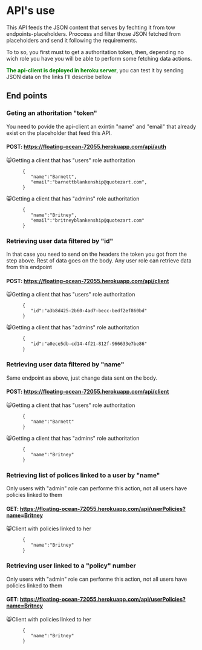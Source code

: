 # API's use

This API feeds the JSON content that serves by fechting it from tow endpoints-placeholders. Proccess and filter those JSON fetched from placeholders and send it following the requirements.

To to so, you first must to get a authoritation token, then, depending no wich role you have you will be able to perform some fetching data actions.

<span style="color:green">**The api-client is deployed in heroku server**</span>, you can test it by sending JSON data on the links I'll describe bellow

## End points

### Geting an athoritation "token"

You need to povide the api-client an exintin "name" and "email" that already exist on the placeholder that feed this API.

#### POST: https://floating-ocean-72055.herokuapp.com/api/auth

😺Getting a client that has "users" role authoritation

```
      {
         "name":"Barnett",
         "email":"barnettblankenship@quotezart.com",
      }

```

😸Getting a client that has "admins" role authoritation

```
      {  
         "name":"Britney",
         "email":"britneyblankenship@quotezart.com"
      }

```

### Retrieving user data filtered by "id"

In that case you need to send on the headers the token you got from the step above. Rest of data goes on the body. Any user role can retrieve data from this endpoint

#### POST: https://floating-ocean-72055.herokuapp.com/api/client

😺Getting a client that has "users" role authoritation

```
      {
         "id":"a3b8d425-2b60-4ad7-becc-bedf2ef860bd"
      }

```

😸Getting a client that has "admins" role authoritation

```
      {  
         "id":"a0ece5db-cd14-4f21-812f-966633e7be86"
      }

```

### Retrieving user data filtered by "name"

Same endpoint as above, just change data sent on the body. 

#### POST: https://floating-ocean-72055.herokuapp.com/api/client

😺Getting a client that has "users" role authoritation

```
      {
         "name":"Barnett"
      }

```

😸Getting a client that has "admins" role authoritation

```
      {  
         "name":"Britney"
      }

```

### Retrieving list of polices linked to a user by "name"

Only users with "admin" role can performe this action, not all users have policies linked to them

#### GET: https://floating-ocean-72055.herokuapp.com/api/userPolicies?name=Britney


😸Client with policies linked to her

```
      {  
         "name":"Britney"
      }

```
### Retrieving user linked to a "policy" number

Only users with "admin" role can performe this action, not all users have policies linked to them

#### GET: https://floating-ocean-72055.herokuapp.com/api/userPolicies?name=Britney


😸Client with policies linked to her

```
      {  
         "name":"Britney"
      }

```